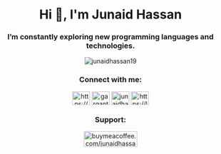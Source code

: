 <h1 align="center">Hi 👋, I'm Junaid Hassan</h1>
<h3 align="center">I’m constantly exploring new programming languages and technologies.</h3>

<p align="center"> <img src="https://komarev.com/ghpvc/?username=junaidhassan19&label=Profile%20views&color=0e75b6&style=flat" alt="junaidhassan19" /> </p>


<h3 align="center">Connect with me:</h3>
<p align="center">
<a href="https://dev.to/https://devfolio.co/@junaidhassan" target="blank"><img align="center" src="https://raw.githubusercontent.com/rahuldkjain/github-profile-readme-generator/master/src/images/icons/Social/devto.svg" alt="https://devfolio.co/@junaidhassan" height="30" width="40" /></a>
<a href="https://twitter.com/gargantua_10011" target="blank"><img align="center" src="https://raw.githubusercontent.com/rahuldkjain/github-profile-readme-generator/master/src/images/icons/Social/twitter.svg" alt="gargantua_10011" height="30" width="40" /></a>
<a href="https://linkedin.com/in/junaidhassan19" target="blank"><img align="center" src="https://raw.githubusercontent.com/rahuldkjain/github-profile-readme-generator/master/src/images/icons/Social/linked-in-alt.svg" alt="junaidhassan19" height="30" width="40" /></a>
<a href="https://www.leetcode.com/https://leetcode.com/u/xwbozudc9f/" target="blank"><img align="center" src="https://raw.githubusercontent.com/rahuldkjain/github-profile-readme-generator/master/src/images/icons/Social/leet-code.svg" alt="https://leetcode.com/u/xwbozudc9f/" height="30" width="40" /></a>
</p>

<h3 align="center">Support:</h3>
<p align="center"><a href="https://paypal.me/junaidhassan19?country.x=IN&locale.x=en_GB"> <img align="center" src="https://cdn.buymeacoffee.com/buttons/v2/default-yellow.png" height="35" width="120" alt="buymeacoffee.com/junaidhassan" /></a></p><br><br>



<!--
**JunaidHassan19/JunaidHassan19** is a ✨ _special_ ✨ repository because its `README.md` (this file) appears on your GitHub profile.

Here are some ideas to get you started:

- 🔭 I’m currently working on ...
- 🌱 I’m currently learning ...
- 👯 I’m looking to collaborate on ...
- 🤔 I’m looking for help with ...
- 💬 Ask me about ...
- 📫 How to reach me: ...
- 😄 Pronouns: ...
- ⚡ Fun fact: ...
-->
